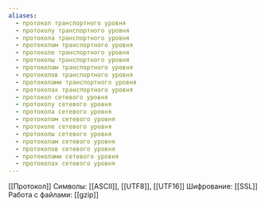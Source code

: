 ```yaml
---
aliases:
  - протокол транспортного уровня
  - протоколу транспортного уровня
  - протокола транспортного уровня
  - протоколом транспортного уровня
  - протоколе транспортного уровня
  - протоколы транспортного уровня
  - протоколам транспортного уровня
  - протоколов транспортного уровня
  - протоколами транспортного уровня
  - протоколах транспортного уровня
  - протокол сетевого уровня
  - протоколу сетевого уровня
  - протокола сетевого уровня
  - протоколом сетевого уровня
  - протоколе сетевого уровня
  - протоколы сетевого уровня
  - протоколам сетевого уровня
  - протоколов сетевого уровня
  - протоколами сетевого уровня
  - протоколах сетевого уровня
---
```

[[Протокол]]
Символы: [[ASCII]], [[UTF8]], [[UTF16]]
Шифрование: [[SSL]]
Работа с файлами: [[gzip]]